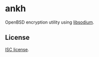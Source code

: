 # ankh
OpenBSD encryption utility using
[libsodium](https://download.libsodium.org/doc/).

## License

[ISC license](https://en.wikipedia.org/wiki/ISC_license).
